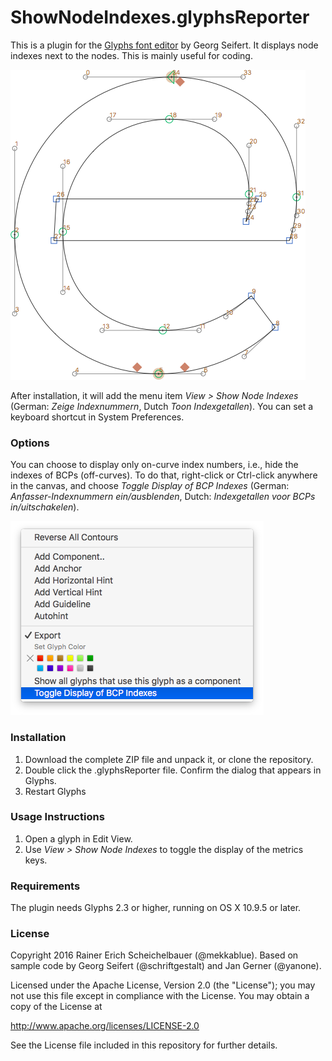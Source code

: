 # ShowNodeIndexes.glyphsReporter

This is a plugin for the [Glyphs font editor](http://glyphsapp.com/) by Georg Seifert.
It displays node indexes next to the nodes. This is mainly useful for coding.

![Show Node Indexes](ShowNodeIndexes.png "Show Node Indexes Screenshot, showing the lowercase of Jakob Runge's Cera")

After installation, it will add the menu item *View > Show Node Indexes* (German: *Zeige Indexnummern*, Dutch *Toon Indexgetallen*). You can set a keyboard shortcut in System Preferences.

### Options

You can choose to display only on-curve index numbers, i.e., hide the indexes of BCPs (off-curves). To do that, right-click or Ctrl-click anywhere in the canvas, and choose *Toggle Display of BCP Indexes* (German: *Anfasser-Indexnummern ein/ausblenden*, Dutch: *Indexgetallen voor BCPs in/uitschakelen*).

![Context Menu](ShowNodeIndexesContextMenu.png)

### Installation

1. Download the complete ZIP file and unpack it, or clone the repository.
2. Double click the .glyphsReporter file. Confirm the dialog that appears in Glyphs.
3. Restart Glyphs

### Usage Instructions

1. Open a glyph in Edit View.
2. Use *View > Show Node Indexes* to toggle the display of the metrics keys.

### Requirements

The plugin needs Glyphs 2.3 or higher, running on OS X 10.9.5 or later.

### License

Copyright 2016 Rainer Erich Scheichelbauer (@mekkablue).
Based on sample code by Georg Seifert (@schriftgestalt) and Jan Gerner (@yanone).

Licensed under the Apache License, Version 2.0 (the "License");
you may not use this file except in compliance with the License.
You may obtain a copy of the License at

http://www.apache.org/licenses/LICENSE-2.0

See the License file included in this repository for further details.
